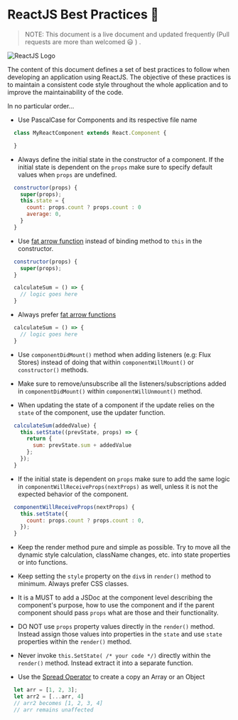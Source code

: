 # ReactJS  Best Practices :star2:

> NOTE: This document is a live document and updated frequently (Pull requests are more than welcomed :smiley: ) .
 
![ReactJS Logo](https://cdn-images-1.medium.com/max/2000/1*3SrhT42nL9Sprx6mh6sGnA.png)

The content of this document defines a set of best practices to follow when developing an application using ReactJS. The objective of these practices is to maintain a consistent code style throughout the whole application and to improve the maintainability of the code. 

In no particular order...

- Use PascalCase for Components and its respective file name
```javascript
  class MyReactComponent extends React.Component {

  }
```

- Always define the initial state in the constructor of a component. If the initial state is dependent on the `props` make sure to specify default values when `props` are undefined.
```javascript
  constructor(props) {
    super(props);
    this.state = {
      count: props.count ? props.count : 0
      average: 0,
    }
  }
```

- Use [fat arrow function](https://developer.mozilla.org/en-US/docs/Web/JavaScript/Reference/Functions/Arrow_functions) instead of binding method to `this` in the constructor.
```javascript
  constructor(props) {
    super(props);
  }

  calculateSum = () => {
    // logic goes here
  }
```

- Always prefer [fat arrow functions](https://developer.mozilla.org/en-US/docs/Web/JavaScript/Reference/Functions/Arrow_functions)
```javascript
  calculateSum = () => {
    // logic goes here
  }
```

- Use `componentDidMount()` method when adding listeners (e.g: Flux Stores) instead of doing that within `componentWillMount()` or `constructor()` methods.

- Make sure to remove/unsubscribe all the listeners/subscriptions added in `componentDidMount()` within `componentWillUnmount()` method.

- When updating the state of a component if the update relies on the `state` of the component, use the updater function.

```javascript
  calculateSum(addedValue) {
    this.setState((prevState, props) => {
      return {
        sum: prevState.sum + addedValue
      };
    });
  }
```

- If the initial state is dependent on `props` make sure to add the same logic in `componentWillReceiveProps(nextProps)` as well, unless it is not the expected behavior of the component.
```javascript
  componentWillReceiveProps(nextProps) {
    this.setState({
      count: props.count ? props.count : 0,
    });
  }
```

- Keep the render method pure and simple as possible. Try to move all the dynamic style calculation, className changes, etc. into state properties or into functions.

- Keep setting the `style` property on the `div`s in `render()` method to minimum. Always prefer CSS classes.

- It is a MUST to add a JSDoc at the component level describing the component's purpose, how to use the component and if the parent component should pass `props` what are those and their functionality.

- DO NOT use `props` property values directly in the `render()` method. Instead assign those values into properties in the `state` and use `state` properties within the `render()` method.

- Never invoke `this.SetState( /* your code */)` directly within the `render()` method. Instead extract it into a separate function.

- Use the [Spread Operator](https://developer.mozilla.org/en-US/docs/Web/JavaScript/Reference/Operators/Spread_operator) to create a copy an Array or an Object
```javascript
  let arr = [1, 2, 3];
  let arr2 = [...arr, 4] 
  // arr2 becomes [1, 2, 3, 4]
  // arr remains unaffected
```







 
